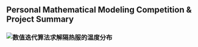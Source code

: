 ## Personal Mathematical Modeling Competition & Project Summary

### ![数值迭代算法求解隔热服的温度分布](https://github.com/ArtificialIntelligenceBirdMan/MathematicalModeling/tree/main/2018%20CUMCM-A)
